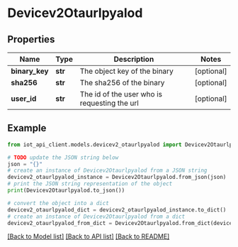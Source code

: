 # Devicev2Otaurlpyalod


## Properties

Name | Type | Description | Notes
------------ | ------------- | ------------- | -------------
**binary_key** | **str** | The object key of the binary | [optional] 
**sha256** | **str** | The sha256 of the binary | [optional] 
**user_id** | **str** | The id of the user who is requesting the url | [optional] 

## Example

```python
from iot_api_client.models.devicev2_otaurlpyalod import Devicev2Otaurlpyalod

# TODO update the JSON string below
json = "{}"
# create an instance of Devicev2Otaurlpyalod from a JSON string
devicev2_otaurlpyalod_instance = Devicev2Otaurlpyalod.from_json(json)
# print the JSON string representation of the object
print(Devicev2Otaurlpyalod.to_json())

# convert the object into a dict
devicev2_otaurlpyalod_dict = devicev2_otaurlpyalod_instance.to_dict()
# create an instance of Devicev2Otaurlpyalod from a dict
devicev2_otaurlpyalod_from_dict = Devicev2Otaurlpyalod.from_dict(devicev2_otaurlpyalod_dict)
```
[[Back to Model list]](../README.md#documentation-for-models) [[Back to API list]](../README.md#documentation-for-api-endpoints) [[Back to README]](../README.md)


